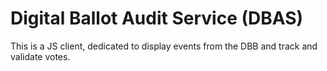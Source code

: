 # Digital Ballot Audit Service (DBAS)

This is a JS client, dedicated to display events from the DBB and track and validate votes.

